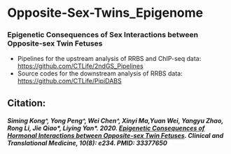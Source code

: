 # Opposite-Sex-Twins_Epigenome
### Epigenetic Consequences of Sex Interactions between Opposite-sex Twin Fetuses       
+ Pipelines for the upstream analysis of RRBS and ChIP-seq data: https://github.com/CTLife/2ndGS_Pipelines    
+ Source codes for the downstream analysis of RRBS data: https://github.com/CTLife/PipiDABS   


## Citation:                   
##### Siming Kong^, Yong Peng^, Wei Chen^, Xinyi Ma,Yuan Wei, Yangyu Zhao, Rong Li, Jie Qiao*, Liying Yan*. 2020. [Epigenetic Consequences of Hormonal Interactions between Opposite-sex Twin Fetuses](https://pubmed.ncbi.nlm.nih.gov/33377650/). Clinical and Translational Medicine, 10(8): e234. PMID: 33377650
